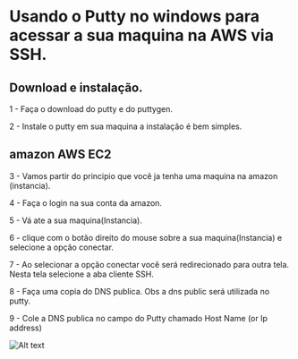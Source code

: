 # Usando o Putty no windows para acessar a sua maquina na AWS via SSH.

 ## Download e instalação. 
 
  1 - Faça o download do putty e do puttygen.
 
  2 - Instale o putty em sua maquina a instalação é bem simples.
 
 ## amazon AWS EC2
 
  3 - Vamos partir do principio que você ja tenha uma maquina na amazon (instancia).
 
  4 - Faça o login na sua conta da amazon.
 
  5 - Vá ate a sua maquina(Instancia).
  
  6 - clique com o botão direito do mouse sobre a sua maquina(Instancia) e selecione a opção conectar.
  
  7 - Ao selecionar a opção conectar você será redirecionado para outra tela. Nesta tela selecione a aba cliente SSH.
  
  8 - Faça uma copia do DNS publica. Obs a dns public será utilizada no putty.  
  
  9 - Cole a DNS publica no campo do Putty chamado Host Name (or Ip address) 
  
  ![Alt text](https://imajineweb.com/wp-content/uploads/2019/07/access-phpmyadmin-using-ssh1.jpg)
  
   




